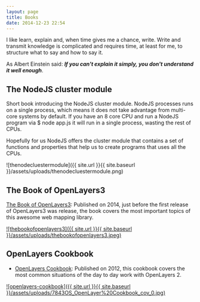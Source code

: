 ```yaml
---
layout: page
title: Books
date: 2014-12-23 22:54
---
```


I like learn, explain and, when time gives me a chance, write. Write and transmit knowledge is complicated and requires time, at least for me, to structure what to say and how to say it.

As Albert Einstein said: ***If you can't explain it simply, you don't understand it well enough***.

## The NodeJS cluster module

Short book introducing the NodeJS cluster module. NodeJS processes runs on a single process, which means it does not take advantage from multi-core systems by default. If you have an 8 core CPU and run a NodeJS program via $ node app.js it will run in a single process, wasting the rest of CPUs.

Hopefully for us NodeJS offers the cluster module that contains a set of functions and properties that help us to create programs that uses all the CPUs.

![thenodecluestermodule]({{ site.url }}{{ site.baseurl }}/assets/uploads/thenodecluestermodule.png)

## The Book of OpenLayers3

[The Book of OpenLayers3](thebookofopenlayers3.html): Published on 2014, just before the first release of OpenLayers3 was release, the book covers the most important topics of this awesome web mapping library.

[![thebookofopenlayers3]({{ site.url }}{{ site.baseurl }}/assets/uploads/thebookofopenlayers3.jpeg)](thebookofopenlayers3.html)

## OpenLayers Cookbook

* [OpenLayers Cookbook](openlayers-cookbook.html): Published on 2012, this cookbook covers the most common situations of the day to day work with OpenLayers 2.

[![openlayers-cookbook]({{ site.url }}{{ site.baseurl }}/assets/uploads/7843OS_OpenLayer%20Cookbook_cov_0.jpg)](openlayers-cookbook.html)
